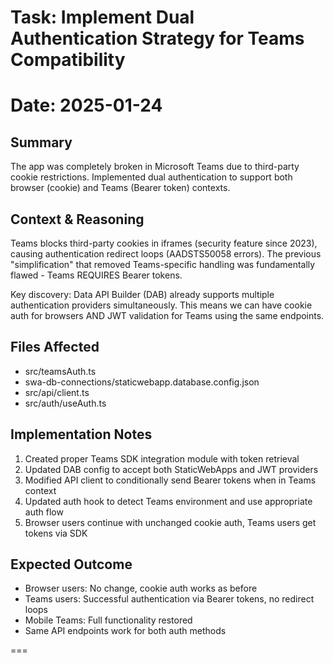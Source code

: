 # Task: Implement Dual Authentication Strategy for Teams Compatibility
# Date: 2025-01-24

## Summary
The app was completely broken in Microsoft Teams due to third-party cookie restrictions. Implemented dual authentication to support both browser (cookie) and Teams (Bearer token) contexts.

## Context & Reasoning
Teams blocks third-party cookies in iframes (security feature since 2023), causing authentication redirect loops (AADSTS50058 errors). The previous "simplification" that removed Teams-specific handling was fundamentally flawed - Teams REQUIRES Bearer tokens. 

Key discovery: Data API Builder (DAB) already supports multiple authentication providers simultaneously. This means we can have cookie auth for browsers AND JWT validation for Teams using the same endpoints.

## Files Affected
- src/teamsAuth.ts
- swa-db-connections/staticwebapp.database.config.json
- src/api/client.ts
- src/auth/useAuth.ts

## Implementation Notes
1. Created proper Teams SDK integration module with token retrieval
2. Updated DAB config to accept both StaticWebApps and JWT providers
3. Modified API client to conditionally send Bearer tokens when in Teams context
4. Updated auth hook to detect Teams environment and use appropriate auth flow
5. Browser users continue with unchanged cookie auth, Teams users get tokens via SDK

## Expected Outcome
- Browser users: No change, cookie auth works as before
- Teams users: Successful authentication via Bearer tokens, no redirect loops
- Mobile Teams: Full functionality restored
- Same API endpoints work for both auth methods


===


